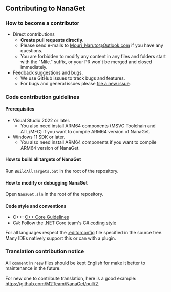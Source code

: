 ﻿## Contributing to NanaGet

### How to become a contributor

- Direct contributions
  - **Create pull requests directly.**
  - Please send e-mails to Mouri_Naruto@Outlook.com if you have any
    questions.
  - You are forbidden to modify any content in any files and folders start with
    the "Mile." suffix, or your PR won't be merged and closed immediately.
- Feedback suggestions and bugs.
  - We use GitHub issues to track bugs and features.
  - For bugs and general issues please 
    [file a new issue](https://github.com/M2Team/NanaGet/issues/new).

### Code contribution guidelines

#### Prerequisites

- Visual Studio 2022 or later.
  - You also need install ARM64 components (MSVC Toolchain and ATL/MFC) if you
    want to compile ARM64 version of NanaGet.
- Windows 11 SDK or later.
  - You also need install ARM64 components if you want to compile ARM64 version
    of NanaGet.

#### How to build all targets of NanaGet

Run `BuildAllTargets.bat` in the root of the repository.

#### How to modify or debugging NanaGet

Open `NanaGet.sln` in the root of the repository.

#### Code style and conventions

- C++: [C++ Core Guidelines](https://github.com/isocpp/CppCoreGuidelines/blob/master/CppCoreGuidelines.md)
- C#: Follow the .NET Core team's [C# coding style](https://github.com/dotnet/corefx/blob/master/Documentation/coding-guidelines/coding-style.md)

For all languages respect the [.editorconfig](https://editorconfig.org/) file 
specified in the source tree. Many IDEs natively support this or can with a 
plugin.

### Translation contribution notice

All `comment` in `resw` files should be kept English for make it better to 
maintenance in the future.

For new one to contribute translation, here is a good example:
https://github.com/M2Team/NanaGet/pull/2.
